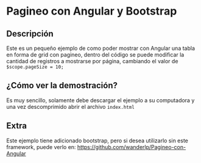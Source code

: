<h1>Pagineo con Angular y Bootstrap</h1>
<h2>
    Descripción
</h2>
<p>
    Este es un pequeño ejemplo de como poder mostrar con Angular una tabla en forma de grid con pagineo, dentro del código se puede modificar la cantidad de registros a mostrarse por página, cambiando el valor de <code>$scope.pageSize = 10;</code>
</p>
<h2>
    ¿Cómo ver la demostración?
</h2>
<p>
	Es muy sencillo, solamente debe descargar el ejemplo a su computadora y una vez descomprimido abrir el archivo <code>index.html</code>
</p>
<h2>
    Extra
</h2>
<p>
	Este ejemplo tiene adicionado bootstrap, pero si desea utilizarlo sin este framework, puede verlo en: <a href='https://github.com/wanderlp/Pagineo-con-Angular'>https://github.com/wanderlp/Pagineo-con-Angular</a>
</p>